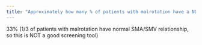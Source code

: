 ```yaml
---
title: "Approximately how many % of patients with malrotation have a NORMAL SMA/SMV relationship?"
---
```

33% (1/3 of patients with malrotation have normal SMA/SMV relationship, so this is NOT a good screening tool)

